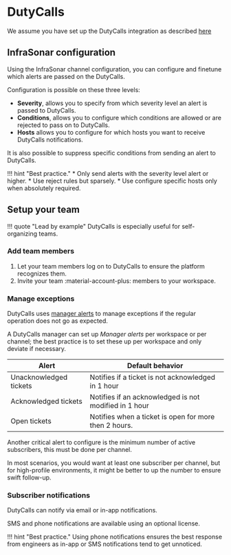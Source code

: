# DutyCalls

We assume you have set up the DutyCalls integration as described [here](dutycalls-getting-started.md)

## InfraSonar configuration

Using the InfraSonar channel configuration, you can configure and finetune which alerts are passed on the DutyCalls.

Configuration is possible on these three levels:

* **Severity**, allows you to specify from which severity level an alert is passed to DutyCalls.
* **Conditions**, allows you to configure which conditions are allowed or are rejected to pass on to DutyCalls.
* **Hosts** allows you to configure for which hosts you want to receive DutyCalls notifications.

It is also possible to suppress specific conditions from sending an alert to DutyCalls.

!!! hint "Best practice."
    * Only send alerts with the severity level alert or higher.
    * Use reject rules but sparsely.
    * Use configure specific hosts only when absolutely required.




## Setup your team

!!! quote "Lead by example"
    DutyCalls is especially useful for self-organizing teams.

### Add team members

1. Let your team members log on to DutyCalls to ensure the platform recognizes them.
2. Invite your team :material-account-plus: members to your workspace.

### Manage exceptions

DutyCalls uses [manager alerts](https://docs.dutycalls.me/alerts/alert-types/#manager-alerts) to manage exceptions if the regular operation does not go as expected.

A DutyCalls manager can set up *Manager alerts* per workspace or per channel; the best practice is to set these up per workspace and only deviate if necessary.

Alert                  | Default behavior
-----------------------|-----------------------------------------------------
Unacknowledged tickets | Notifies if a ticket is not acknowledged in 1 hour
Acknowledged tickets   | Notifies if an acknowledged is not modified in 1 hour 
Open tickets           | Notifies when a ticket is open for more then 2 hours.


Another critical alert to configure is the minimum number of active subscribers, this must be done per channel.

In most scenarios, you would want at least one subscriber per channel, but for high-profile environments, it might be better to up the number to ensure swift follow-up.

### Subscriber notifications

DutyCalls can notify via email or in-app notifications.

SMS and phone notifications are available using an optional license.

!!! hint "Best practice."
    Using phone notifications ensures the best response from engineers as in-app or SMS notifications tend to get unnoticed.